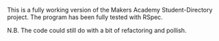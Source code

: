 This is a fully working version of the Makers Academy Student-Directory project.
The program has been fully tested with RSpec.

N.B. The code could still do with a bit of refactoring and pollish.

